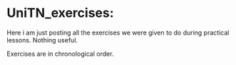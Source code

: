 # UniTN_exercises:

Here i am just posting all the exercises we were given to do during practical lessons.
Nothing useful.

Exercises are in chronological order.
